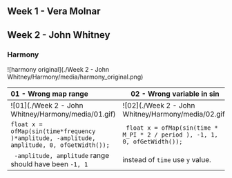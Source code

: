 ## Week 1 - Vera Molnar 



## Week 2 - John Whitney

### Harmony



![harmony original](./Week 2 - John Whitney/Harmony/media/harmony_original.png)

| 01 -  Wrong map range                                        | 02 - Wrong variable in sin                                   | 03 -  Worked!                                                |
| :----------------------------------------------------------- | ------------------------------------------------------------ | ------------------------------------------------------------ |
| ![01](./Week 2 - John Whitney/Harmony/media/01.gif)          | ![02](./Week 2 - John Whitney/Harmony/media/02.gif)          | ![03](./Week 2 - John Whitney/Harmony/media/03.gif)          |
| ```float x = ofMap(sin(time*frequency )*amplitude, -amplitude, amplitude, 0, ofGetWidth());``` | ` float x = ofMap(sin(time * M_PI * 2 / period ), -1, 1, 0, ofGetWidth());` | `    float x = ofMap(sin(y * frequency * M_PI * 2 / period ) *amplitude, -1, 1, 0, ofGetWidth());` |
| ` -amplitude, amplitude` range should have been `-1, 1`      | instead of `time` use `y` value.                             |                                                              |

